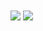 <!-- - 👋 Hi, I’m @ParthCv 
- 👀 I’m interested in learning all things coding
- 🌱 I’m currently learning java and web dev
- 📫 How to reach me - https://www.linkedin.com/in/parth-chaturvedi/ -->

<img align="center" src="https://github-readme-stats.vercel.app/api?username=ParthCv&&show_icons=true&&theme=dark" />
<img align="center" src="https://github-readme-stats.vercel.app/api/top-langs/?username=ParthCv&layout=compact&langs_count=10&hide_border=true&custom_title=Languages&bg_color=00000000" />

<!---
ParthCv/ParthCv is a ✨ special ✨ repository because its `README.md` (this file) appears on your GitHub profile.
You can click the Preview link to take a look at your changes.
--->
